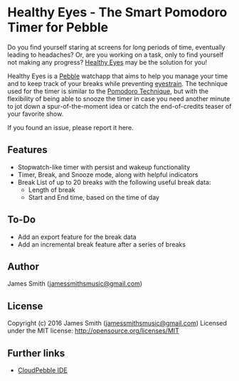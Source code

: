 Healthy Eyes - The Smart Pomodoro Timer for Pebble
==================================================
Do you find yourself staring at screens for long periods of time, eventually leading to headaches? Or, are you working on a task, only to find yourself not making any progress? [Healthy Eyes][1] may be the solution for you!

Healthy Eyes is a [Pebble][2] watchapp that aims to help you manage your time and to keep track of your breaks while preventing [eyestrain][3]. The technique used for the timer is similar to the [Pomodoro Technique][4], but with the flexibility of being able to snooze the timer in case you need another minute to jot down a spur-of-the-moment idea or catch the end-of-credits teaser of your favorite show.

If you found an issue, please report it here.

Features
--------
 - Stopwatch-like timer with persist and wakeup functionality
 - Timer, Break, and Snooze mode, along with helpful indicators
 - Break List of up to 20 breaks with the following useful break data:
   - Length of break
   - Start and End time, based on the time of day

To-Do
-----
- Add an export feature for the break data
- Add an incremental break feature after a series of breaks

Author
------
James Smith (jamessmithsmusic@gmail.com)

License
-------
Copyright (c) 2016 James Smith (jamessmithsmusic@gmail.com)
Licensed under the MIT license: http://opensource.org/licenses/MIT

Further links
-------------
- [CloudPebble IDE][5]

[1]: https://apps.getpebble.com/en_US/application/57fee4621fd66b81c50001e4
[2]: https://www.pebble.com/
[3]: http://www.mayoclinic.org/diseases-conditions/eyestrain/basics/causes/con-20032649
[4]: http://pomodorotechnique.com/
[5]: https://cloudpebble.net/
